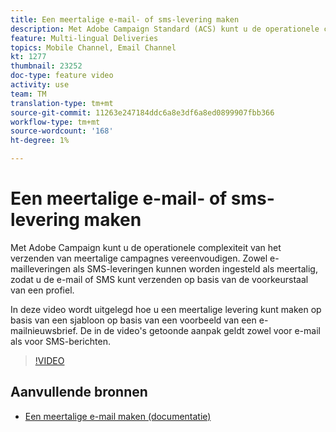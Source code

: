 ```yaml
---
title: Een meertalige e-mail- of sms-levering maken
description: Met Adobe Campaign Standard (ACS) kunt u de operationele complexiteit van het verzenden van meertalige campagnes vereenvoudigen. Zowel e-mailleveringen als SMS-leveringen kunnen worden ingesteld als meertalig, zodat u de e-mail of SMS kunt verzenden op basis van de voorkeurstaal van een profiel. De aanpak die in de video's wordt getoond, geldt zowel voor e-mail als voor SMS-berichten.
feature: Multi-lingual Deliveries
topics: Mobile Channel, Email Channel
kt: 1277
thumbnail: 23252
doc-type: feature video
activity: use
team: TM
translation-type: tm+mt
source-git-commit: 11263e247184ddc6a8e3df6a8ed0899907fbb366
workflow-type: tm+mt
source-wordcount: '168'
ht-degree: 1%

---
```



# Een meertalige e-mail- of sms-levering maken

Met Adobe Campaign kunt u de operationele complexiteit van het verzenden van meertalige campagnes vereenvoudigen. Zowel e-mailleveringen als SMS-leveringen kunnen worden ingesteld als meertalig, zodat u de e-mail of SMS kunt verzenden op basis van de voorkeurstaal van een profiel.

In deze video wordt uitgelegd hoe u een meertalige levering kunt maken op basis van een sjabloon op basis van een voorbeeld van een e-mailnieuwsbrief. De in de video&#39;s getoonde aanpak geldt zowel voor e-mail als voor SMS-berichten.

>[!VIDEO](https://video.tv.adobe.com/v/23252?quality=12)

## Aanvullende bronnen

* [Een meertalige e-mail maken (documentatie)](https://docs.adobe.com/content/help/en/campaign-standard/using/communication-channels/email-messages/creating-a-multilingual-email.html)

